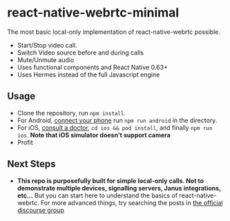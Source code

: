 # react-native-webrtc-minimal

The most basic local-only implementation of react-native-webrtc possible.

- Start/Stop video call.
- Switch Video source before and during calls
- Mute/Unmute audio
- Uses functional components and React Native 0.63+
- Uses Hermes instead of the full Javascript engine

## Usage

- Clone the repository, run `npm install`.
- For Android, [connect your phone](https://facebook.github.io/react-native/docs/running-on-device) run `npm run android` in the directory.
- For iOS, [consult a doctor](https://facebook.github.io/react-native/blog/2019/11/18/react-native-doctor#try-it-now), `cd ios && pod install`, and finally `npm run ios`. **Note that iOS simulator doesn't support camera**
- Profit

## Next Steps

- **This repo is purposefully built for simple local-only calls. Not to demonstrate multiple devices, signalling servers, Janus integrations, etc...** But you can start here to understand the basics of react-native-webrtc. For more advanced things, try searching the posts in [the official discourse group](https://react-native-webrtc.discourse.group/)
